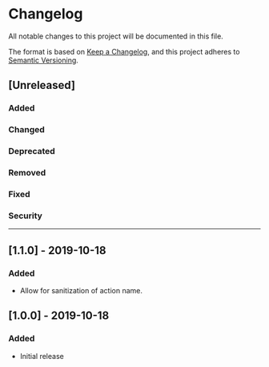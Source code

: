 # Changelog
All notable changes to this project will be documented in this file.

The format is based on [Keep a Changelog](https://keepachangelog.com/en/1.0.0/),
and this project adheres to [Semantic Versioning](https://semver.org/spec/v2.0.0.html).

## [Unreleased]
### Added
### Changed
### Deprecated
### Removed
### Fixed
### Security

---

## [1.1.0] - 2019-10-18
### Added
- Allow for sanitization of action name.

## [1.0.0] - 2019-10-18
### Added
- Initial release
